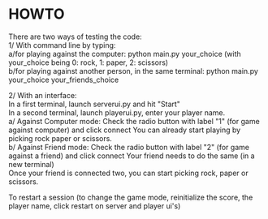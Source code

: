 # HOWTO
There are two ways of testing the code:                                                                                             
1/ With command line by typing:                                                                                              
          a/for playing against the computer: python main.py your_choice (with your_choice being 0: rock, 1: paper, 2: scissors)                                                                                            
          b/for playing against another person, in the same terminal: python main.py your_choice your_friends_choice

2/ With an interface:                                                                                             
In a first terminal, launch serverui.py and hit "Start"                                                                                            
In a second terminal, launch playerui.py, enter your player name.                                                                                            
      a/ Against Computer mode: Check the radio button with label "1" (for game against computer) and click connect
        You can already start playing by picking rock paper or scissors.                                                                                            
      b/ Against Friend mode: Check the radio button with label "2" (for game against a friend) and click connect
        Your friend needs to do the same (in a new terminal)                                                                                            
        Once your friend is connected two, you can start picking rock, paper or scissors.                                                                                            
                                                                                                    
 To restart a session (to change the game mode, reinitialize the score, the player name, click restart on server and player ui's)
 
 
